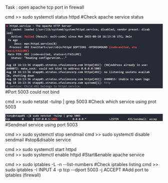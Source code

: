 Task : open apache tcp port in firewall

cmd >> sudo systemctl status httpd              #Check apache service status

![alt text](day_12_1.png)                       #Port 5003 could not bind 

cmd >> sudo netstat -tulnp | grep 5003          #Check which service using prot 5003

![alt text](day_12_2.png)                       #Sendmail service using port 5003

cmd >> sudo systemctl stop sendmail
cmd >> sudo systemctl disable sendmail          #stop&disable service

cmd >> sudo systemctl start httpd               
cmd >> sudo systemctl enable httpd              #Start&enable apache service

cmd >> sudo iptables -L -n --list-numbers       #Check iptables listing
cmd >> sudo iptables -I INPUT 4 -p tcp --dport 5003 -j ACCEPT  #Add port to iptables (firewall)